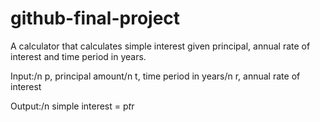 # github-final-project

A calculator that calculates simple interest given principal, annual rate of interest and time period in years.

Input:/n
   p, principal amount/n
   t, time period in years/n
   r, annual rate of interest
   
Output:/n
   simple interest = p*t*r
